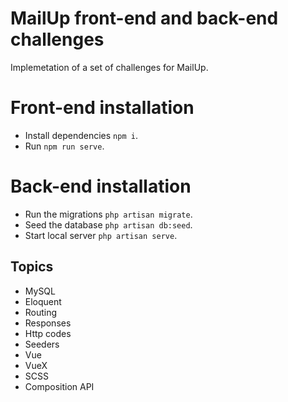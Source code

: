 # MailUp front-end and back-end challenges
Implemetation of a set of challenges for MailUp.

# Front-end installation

- Install dependencies `npm i`.
- Run `npm run serve`.

# Back-end installation

- Run the migrations `php artisan migrate`.
- Seed the database `php artisan db:seed`.
- Start local server `php artisan serve`.

## Topics

- MySQL
- Eloquent
- Routing
- Responses
- Http codes
- Seeders
- Vue
- VueX
- SCSS
- Composition API